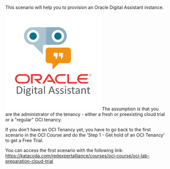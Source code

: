 
This scenario will help you to provision an Oracle Digital Assistant instance. 
![Oracle Digital Assistant Logo](assets/oda-sticker.jpg)
The assumption is that you are the administrator of the tenancy - either a fresh or preexisting cloud trial or a "regular" OCI tenancy.

If you don't have an OCI Tenancy yet, you have to go back to the first scenario in the OCI Course and do the 'Step 1 - Get hold of an OCI Tenancy' to get a Free Trial.

You can access the first scenario with the following link:
https://katacoda.com/redexpertalliance/courses/oci-course/oci-lab-preparation-cloud-trial



